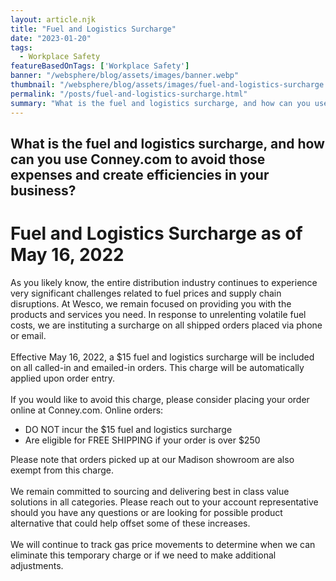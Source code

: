 ```yaml
---
layout: article.njk
title: "Fuel and Logistics Surcharge"
date: "2023-01-20"
tags:
  - Workplace Safety
featureBasedOnTags: ['Workplace Safety']
banner: "/websphere/blog/assets/images/banner.webp"
thumbnail: "/websphere/blog/assets/images/fuel-and-logistics-surcharge.webp"
permalink: "/posts/fuel-and-logistics-surcharge.html"
summary: "What is the fuel and logistics surcharge, and how can you use Conney.com to avoid those expenses and create efficiencies in your business?"
---
```


<h2 class="intro">What is the fuel and logistics surcharge, and how can you use Conney.com to avoid those expenses and create efficiencies in your business?</h2>
<h1>Fuel and Logistics Surcharge as of May 16, 2022</h1>
As you likely know, the entire distribution industry continues to experience very significant challenges related to fuel prices and supply chain disruptions. At Wesco, we remain focused on providing you with the products and services you need.
In response to unrelenting volatile fuel costs, we are instituting a surcharge on all shipped orders placed via phone or email.
<br><br>
Effective May 16, 2022, a $15 fuel and logistics surcharge will be included on all called-in and emailed-in orders. This charge will be automatically applied upon order entry.
<br><br>
If you would like to avoid this charge,
please consider placing your order online at Conney.com. Online orders:
<ul><li>DO NOT incur the $15 fuel and logistics surcharge</li><li>Are eligible for FREE SHIPPING if your order is over $250</li></ul>
Please note that orders picked up at our Madison showroom are also exempt from this charge.
<br><br>
We remain committed to sourcing and delivering best in class value solutions in all categories. Please reach out to your account representative should you have any questions or are looking for possible product alternative that could help offset some of these increases.
<br><br>
We will continue to track gas price movements to determine when we can eliminate this temporary charge or if we need to make additional adjustments.
<br>